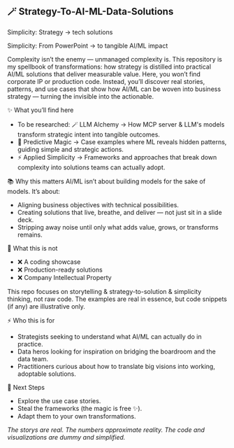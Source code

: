 ## 🪄 Strategy-To-AI-ML-Data-Solutions
Simplicity: Strategy → tech solutions

Simplicity: From PowerPoint → to tangible AI/ML impact

Complexity isn’t the enemy — unmanaged complexity is. This repository is my spellbook of transformations: how strategy is distilled into practical AI/ML solutions that deliver measurable value.
Here, you won’t find corporate IP or production code. Instead, you’ll discover real stories, patterns, and use cases that show how AI/ML can be woven into business strategy — turning the invisible into the actionable.

✨ What you’ll find here
- To be researched: 🪄 LLM Alchemy → How MCP server & LLM's models transform strategic intent into tangible outcomes.
- 🔮 Predictive Magic → Case examples where ML reveals hidden patterns, guiding simple and strategic actions.
- ⚡ Applied Simplicity → Frameworks and approaches that break down complexity into solutions teams can actually adopt.

📚 Why this matters
AI/ML isn’t about building models for the sake of models. It’s about:
- Aligning business objectives with technical possibilities.
- Creating solutions that live, breathe, and deliver — not just sit in a slide deck.
- Stripping away noise until only what adds value, grows, or transforms remains.

🚫 What this is not
- ❌ A coding showcase
- ❌ Production-ready solutions
- ❌ Company Intellectual Property

This repo focuses on storytelling & strategy-to-solution & simplicity thinking, not raw code. The examples are real in essence, but code snippets (if any) are illustrative only.

⚡ Who this is for
- Strategists seeking to understand what AI/ML can actually do in practice.
- Data heros looking for inspiration on bridging the boardroom and the data team.
- Practitioners curious about how to translate big visions into working, adoptable solutions.

🧭 Next Steps
- Explore the use case stories.
- Steal the frameworks (the magic is free ✨).
- Adapt them to your own transformations.

*The storys are real. The numbers approximate reality. The code and visualizations are dummy and simplified.*
